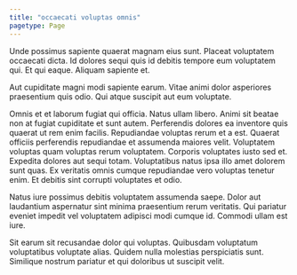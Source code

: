 ```yaml
---
title: "occaecati voluptas omnis"
pagetype: Page
---
```

Unde possimus sapiente quaerat magnam eius sunt. Placeat voluptatem occaecati dicta. Id dolores sequi quis id debitis tempore eum voluptatem qui. Et qui eaque. Aliquam sapiente et.

Aut cupiditate magni modi sapiente earum. Vitae animi dolor asperiores praesentium quis odio. Qui atque suscipit aut eum voluptate.

Omnis et et laborum fugiat qui officia. Natus ullam libero. Animi sit beatae non at fugiat cupiditate et sunt autem. Perferendis dolores ea inventore quis quaerat ut rem enim facilis. Repudiandae voluptas rerum et a est. Quaerat officiis perferendis repudiandae et assumenda maiores velit.
Voluptatem voluptas quam voluptas rerum voluptatem. Corporis voluptates iusto sed et. Expedita dolores aut sequi totam. Voluptatibus natus ipsa illo amet dolorem sunt quas. Ex veritatis omnis cumque repudiandae vero voluptas tenetur enim. Et debitis sint corrupti voluptates et odio.

Natus iure possimus debitis voluptatem assumenda saepe. Dolor aut laudantium aspernatur sint minima praesentium rerum veritatis. Qui pariatur eveniet impedit vel voluptatem adipisci modi cumque id. Commodi ullam est iure.

Sit earum sit recusandae dolor qui voluptas. Quibusdam voluptatum voluptatibus voluptate alias. Quidem nulla molestias perspiciatis sunt. Similique nostrum pariatur et qui doloribus ut suscipit velit.
